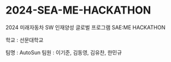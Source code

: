 # 2024-SEA-ME-HACKATHON
2024 미래자동차 SW 인재양성 글로벌 프로그램 SAE:ME HACKATHON


학교 : 선문대학교

팀명 : AutoSun
팀원 : 이기준, 김동영, 김유찬, 한민규
